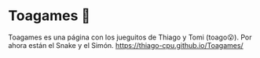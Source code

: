 # Toagames 🌌

Toagames es una página con los jueguitos de Thiago y Tomi (toago😮). Por ahora están el Snake y el Simón. 
https://thiago-cpu.github.io/Toagames/

